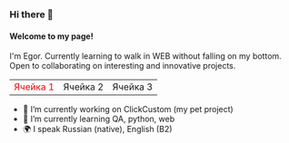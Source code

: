 ### Hi there 👋
#### Welcome to my page!
I'm Egor.
Currently learning to walk in WEB without falling on my bottom.
Open to collaborating on interesting and innovative projects.

<table>
  <tr>
    <td style="color: red">Ячейка 1</td>
    <td>Ячейка 2</td>
    <td>Ячейка 3</td>
  </tr>
</table>

- 🔭 I’m currently working on ClickCustom (my pet project)
- 🌱 I’m currently learning QA, python, web
- 🌍 I speak Russian (native), English (B2)

